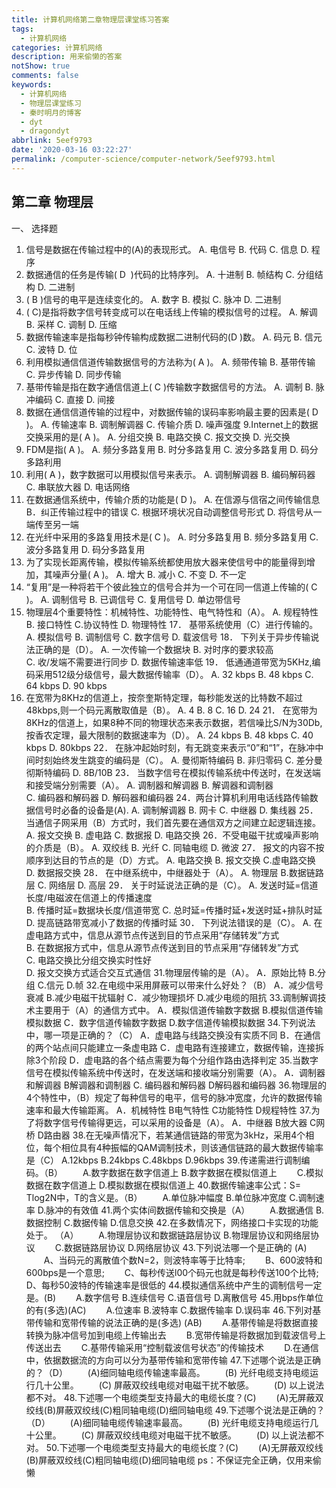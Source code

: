 ```yaml
---
title: 计算机网络第二章物理层课堂练习答案
tags:
  - 计算机网络
categories: 计算机网络
description: 用来偷懒的答案
notShow: true
comments: false
keywords:
  - 计算机网络
  - 物理层课堂练习
  - 秦时明月的博客
  - dyt
  - dragondyt
abbrlink: 5eef9793
date: '2020-03-16 03:22:27'
permalink: /computer-science/computer-network/5eef9793.html
---
```

## 第二章  物理层
一、 选择题
1. 信号是数据在传输过程中的(A)的表现形式。
A. 电信号    B. 代码    C. 信息    D. 程序
2. 数据通信的任务是传输( D  )代码的比特序列。
A. 十进制    B. 帧结构    C. 分组结构    D. 二进制
3. ( B )信号的电平是连续变化的。
A. 数字    B. 模拟    C. 脉冲    D. 二进制
4. ( C)是指将数字信号转变成可以在电话线上传输的模拟信号的过程。
A. 解调    B. 采样    C. 调制    D. 压缩
5. 数据传输速率是指每秒钟传输构成数据二进制代码的(D  )数。
A. 码元    B. 信元    C. 波特    D. 位
6. 利用模拟通信信道传输数据信号的方法称为( A )。
A. 频带传输      B. 基带传输      C. 异步传输      D. 同步传输
7. 基带传输是指在数字通信信道上( C )传输数字数据信号的方法。
A. 调制      B. 脉冲编码      C. 直接      D. 间接
8. 数据在通信信道传输的过程中，对数据传输的误码率影响最主要的因素是( D  )。
A. 传输速率    B. 调制解调器    C. 传输介质    D. 噪声强度
9.Internet上的数据交换采用的是( A  )。
A. 分组交换    B. 电路交换    C. 报文交换    D. 光交换
10. FDM是指( A  )。
A. 频分多路复用    B. 时分多路复用    C. 波分多路复用    D. 码分多路利用
11. 利用( A )，数字数据可以用模拟信号来表示。
A. 调制解调器    B. 编码解码器    C. 串联放大器    D. 电话网络
12. 在数据通信系统中，传输介质的功能是( D )。
A. 在信源与信宿之间传输信息        B．纠正传输过程中的错误
C. 根据环境状况自动调整信号形式    D. 将信号从一端传至另一端
13. 在光纤中采用的多路复用技术是( C )。
A. 时分多路复用    B. 频分多路复用    C. 波分多路复用    D. 码分多路复用
14. 为了实现长距离传输，模拟传输系统都使用放大器来使信号中的能量得到增加，其噪声分量( A )。
A. 增大    B. 减小    C. 不变    D. 不一定
15. “复用”是一种将若干个彼此独立的信号合并为一个可在同一信道上传输的( C )。
A. 调制信号    B. 已调信号    C. 复用信号    D. 单边带信号
16. 物理层4个重要特性：机械特性、功能特性、电气特性和（A）。
A. 规程特性    B. 接口特性    C.协议特性    D. 物理特性
17． 基带系统使用（C）进行传输的。
A. 模拟信号    B. 调制信号    C. 数字信号    D. 载波信号
18． 下列关于异步传输说法正确的是（D）。
A. 一次传输一个数据块       B. 对时序的要求较高    
C. 收/发端不需要进行同步    D. 数据传输速率低
19． 低通通道带宽为5KHz,编码采用512级分级信号，最大数据传输率（D）。
A. 32 kbps    B. 48 kbps    C. 64 kbps    D. 90 kbps
20. 在宽带为8KHz的信道上，按奈奎斯特定理，每秒能发送的比特数不超过48kbps,则一个码元离散取值是（B）。
A. 4            B. 8         C. 16           D. 24
21． 在宽带为8KHz的信道上，如果8种不同的物理状态来表示数据，若信噪比S/N为30Db,按香农定理，最大限制的数据速率为（D）。
A. 24 kbps    B. 48 kbps    C. 40 kbps    D. 80kbps
22． 在脉冲起始时刻，有无跳变来表示“0”和“1”，在脉冲中间时刻始终发生跳变的编码是（C）。
A. 曼彻斯特编码   B. 非归零码    C. 差分曼彻斯特编码    D. 8B/10B
23． 当数字信号在模拟传输系统中传送时，在发送端和接受端分别需要（A）。
A. 调制器和解调器    B. 解调器和调制器   
 C. 编码器和解码器    D. 解码器和编码器
24．两台计算机利用电话线路传输数据信号时必备的设备是(A).
 A. 调制解调器    B. 网卡    C. 中继器    D. 集线器
25． 当通信子网采用（B）方式时，我们首先要在通信双方之间建立起逻辑连接。
A. 报文交换    B. 虚电路    C. 数据报    D. 电路交换
26．不受电磁干扰或噪声影响的介质是（B）。
A. 双绞线    B. 光纤    C. 同轴电缆    D. 微波
27． 报文的内容不按顺序到达目的节点的是（D）方式。
A. 电路交换    B. 报文交换    C.虚电路交换    D. 数据报交换
28． 在中继系统中，中继器处于（A）。
A. 物理层    B.数据链路层    C. 网络层    D. 高层
29． 关于时延说法正确的是（C）。
A. 发送时延=信道长度/电磁波在信道上的传播速度    
B. 传播时延=数据块长度/信道带宽
C. 总时延=传播时延+发送时延+排队时延   
D. 提高链路带宽减小了数据的传播时延
30． 下列说法错误的是（C）。
A. 在虚电路方式中，信息从源节点传送到目的节点采用“存储转发”方式    
B. 在数据报方式中，信息从源节点传送到目的节点采用“存储转发”方式    
C. 电路交换比分组交换实时性好  
D. 报文交换方式适合交互式通信
31.物理层传输的是（A）。
A．原始比特     B.分组          C.信元     D.帧
32.在电缆中采用屏蔽可以带来什么好处？（B）
A．减少信号衰减                B.减少电磁干扰辐射
C．减少物理损坏                D.减少电缆的阻抗
33.调制解调技术主要用于（A）的通信方式中。
A．模拟信道传输数字数据        B.模拟信道传输模拟数据
C．数字信道传输数字数据        D.数字信道传输模拟数据
34.下列说法中，哪一项是正确的？（C）
A．虚电路与线路交换没有实质不同
B．在通信的两个站点间只能建立一条虚电路
C．虚电路有连接建立，数据传输，连接拆除3个阶段
D．虚电路的各个结点需要为每个分组作路由选择判定
35.当数字信号在模拟传输系统中传送时，在发送端和接收端分别需要（A）。
A．调制器和解调器              B解调器和调制器
C. 编码器和解码器              D解码器和编码器
36.物理层的4个特性中，（B）规定了每种信号的电平，信号的脉冲宽度，允许的数据传输速率和最大传输距离。
A．机械特性    B电气特性    C功能特性     D规程特性
37.为了将数字信号传输得更远，可以采用的设备是（A）。
A．中继器      B放大器      C网桥         D路由器
38.在无噪声情况下，若某通信链路的带宽为3kHz，采用4个相位，每个相位具有4种振幅的QAM调制技术，则该通信链路的最大数据传输率是（C）
A.12kbps	B.24kbps	C.48kbps	D.96kbps
39.传递需进行调制编码。（B）
　　A.数字数据在数字信道上 B.数字数据在模拟信道上
　　C.模拟数据在数字信道上 D.模拟数据在模拟信道上
40.数据传输速率公式：S= Tlog2N中，T的含义是。（B）
　　A.单位脉冲幅度 B.单位脉冲宽度 C.调制速率 D.脉冲的有效值
41.两个实体间数据传输和交换是（A）
　　A.数据通信 B.数据控制 C.数据传输 D.信息交换
42.在多数情况下，网络接口卡实现的功能处于。	（A）
　　A.物理层协议和数据链路层协议 B.物理层协议和网络层协议
　　C.数据链路层协议 D.网络层协议
43.下列说法哪一个是正确的 (A)
　　A、当码元的离散值个数N=2，则波特率等于比特率;
　　B、600波特和600bps是一个意思;
　　C、每秒传送l00个码元也就是每秒传送100个比特;
D、每秒50波特的传输速率是很低的
44.模拟通信系统中产生的调制信号一定是。(B)
　　A.数字信号 B.连续信号 C.语音信号 D.离散信号
45.用bps作单位的有(多选)(AC)
　　A.位速率 B.波特率 C.数据传输率 D.误码率
46.下列对基带传输和宽带传输的说法正确的是(多选) (AB)
　　A.基带传输是将数据直接转换为脉冲信号加到电缆上传输出去
　　B.宽带传输是将数据加到载波信号上传送出去
　　C.基带传输采用“控制载波信号状态”的传输技术
　　D.在通信中，依据数据流的方向可以分为基带传输和宽带传输
47.下述哪个说法是正确的？（D）
　　(A)细同轴电缆传输速率最高。
　　(B) 光纤电缆支持电缆运行几十公里。
　　(C) 屏蔽双绞线电缆对电磁干扰不敏感。
　　(D) 以上说法都不对。
48.下述哪一个电缆类型支持最大的电缆长度？(C)
　　(A)无屏蔽双绞线(B)屏蔽双绞线(C)粗同轴电缆(D)细同轴电缆
49.下述哪个说法是正确的？（D）
　　(A)细同轴电缆传输速率最高。
　　(B) 光纤电缆支持电缆运行几十公里。
　　(C) 屏蔽双绞线电缆对电磁干扰不敏感。
　　(D) 以上说法都不对。
50.下述哪一个电缆类型支持最大的电缆长度？(C)
　　(A)无屏蔽双绞线(B)屏蔽双绞线(C)粗同轴电缆(D)细同轴电缆
ps：不保证完全正确，仅用来偷懒
